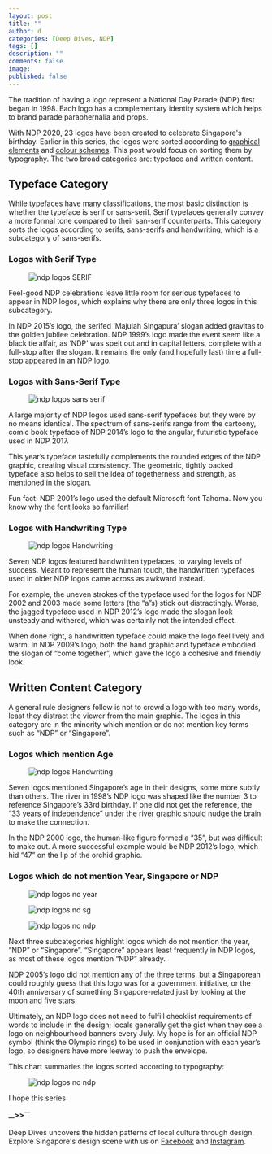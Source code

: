 ```yaml
---
layout: post
title: ""
author: d
categories: [Deep Dives, NDP]
tags: []
description: ""
comments: false
image: 
published: false
---
```


The tradition of having a logo represent a National Day Parade (NDP) first began in 1998. Each logo has a complementary identity system which helps to brand parade paraphernalia and props. 

With NDP 2020, 23 logos have been created to celebrate Singapore's birthday. Earlier in this series, the logos were sorted according to <a href="https://dis-sg.github.io/NDP-Logos-sorted-1/" target="_blank">graphical elements</a> and <a href="https://dis-sg.github.io/NDP-Logos-sorted-2/" target="_blank">colour schemes</a>. This post would focus on sorting them by typography. The two broad categories are: typeface and written content.

<h2>Typeface Category</h2>
While typefaces have many classifications, the most basic distinction is whether the typeface is serif or sans-serif. Serif typefaces generally convey a more formal tone compared to their san-serif counterparts. This category sorts the logos according to serifs, sans-serifs and handwriting, which is a subcategory of sans-serifs. 

<h3>Logos with Serif Type</h3>
<figure>
<img src="https://i.imgur.com/EoKQECf.png" alt="ndp logos SERIF"></figure>
Feel-good NDP celebrations leave little room for serious typefaces to appear in NDP logos, which explains why there are only three logos in this subcategory. 

In NDP 2015’s logo, the serifed ‘Majulah Singapura’ slogan added gravitas to the golden jubilee celebration. NDP 1999’s logo made the event seem like a black tie affair, as ‘NDP’ was spelt out and in capital letters, complete with a full-stop after the slogan. It remains the only (and hopefully last) time a full-stop appeared in an NDP logo.

<h3>Logos with Sans-Serif Type</h3>
<figure>
<img src="https://i.imgur.com/ktWb9Hz.png" alt="ndp logos sans serif"></figure>
A large majority of NDP logos used sans-serif typefaces but they were by no means identical. The spectrum of sans-serifs range from the cartoony, comic book typeface of NDP 2014’s logo to the angular, futuristic typeface used in NDP 2017. 

This year’s typeface tastefully complements the rounded edges of the NDP graphic, creating visual consistency. The geometric, tightly packed typeface also helps to sell the idea of togetherness and strength, as mentioned in the slogan.

Fun fact: NDP 2001’s logo used the default Microsoft font Tahoma. Now you know why the font looks so familiar!

<h3>Logos with Handwriting Type</h3>
<figure>
<img src="https://i.imgur.com/TwQ0SKp.png" alt="ndp logos Handwriting"></figure>
Seven NDP logos featured handwritten typefaces, to varying levels of success. Meant to represent the human touch, the handwritten typefaces used in older NDP logos came across as awkward instead. 

For example, the uneven strokes of the typeface used for the logos for NDP 2002 and 2003 made some letters (the “a”s) stick out distractingly. Worse, the jagged typeface used in NDP 2012’s logo made the slogan look unsteady and withered, which was certainly not the intended effect.

When done right, a handwritten typeface could make the logo feel lively and warm. In NDP 2009’s logo, both the hand graphic and typeface embodied the slogan of “come together”, which gave the logo a cohesive and friendly look.

<h2>Written Content Category</h2>
A general rule designers follow is not to crowd a logo with too many words, least they distract the viewer from the main graphic. The logos in this category are in the minority which mention or do not mention key terms such as “NDP” or “Singapore”.

<h3>Logos which mention Age</h3>
<figure>
<img src="xxxxxxxxxxxxxxxxxxxxxxxxxxxxxxxxxxxxxxxxxx" alt="ndp logos Handwriting"></figure>
Seven logos mentioned Singapore’s age in their designs, some more subtly than others. The river in 1998’s NDP logo was shaped like the number 3 to reference Singapore’s 33rd birthday. If one did not get the reference, the “33 years of independence” under the river graphic should nudge the brain to make the connection. 

In the NDP 2000 logo, the human-like figure formed a “35”, but was difficult to make out. A more successful example would be NDP 2012’s logo, which hid “47” on the lip of the orchid graphic. 

<h3>Logos which do not mention Year, Singapore or NDP</h3>
<figure>
<img src="https://i.imgur.com/Gp0FgB6.png" alt="ndp logos no year"></figure>
<figure>
<img src="https://i.imgur.com/hSmf4i6.png" alt="ndp logos no sg"></figure>
<figure>
<img src="https://i.imgur.com/NVoYn2K.png" alt="ndp logos no ndp"></figure>
Next three subcategories highlight logos which do not mention the year, “NDP” or “Singapore”. “Singapore” appears least frequently in NDP logos, as most of these logos mention “NDP” already. 

NDP 2005’s logo did not mention any of the three terms, but a Singaporean could roughly guess that this logo was for a government initiative, or the 40th anniversary of something Singapore-related just by looking at the moon and five stars. 

Ultimately, an NDP logo does not need to fulfill checklist requirements of words to include in the design; locals generally get the gist when they see a logo on neighbourhood banners every July. My hope is for an official NDP symbol (think the Olympic rings) to be used in conjunction with each year’s logo, so designers have more leeway to push the envelope.

This chart summaries the logos sorted according to typography:
<figure>
<img src="https://i.imgur.com/h6ockBo.png" alt="ndp logos no ndp"></figure>

I hope this series 

<strong><sub>—</sub>><sub></sub>><sup>—</sup></strong>

Deep Dives uncovers the hidden patterns of local culture through design. Explore Singapore's design scene with us on <a href="https://www.facebook.com/designinsingapore/">Facebook</a> and <a href="https://www.instagram.com/designinsingapore/">Instagram</a>. 
